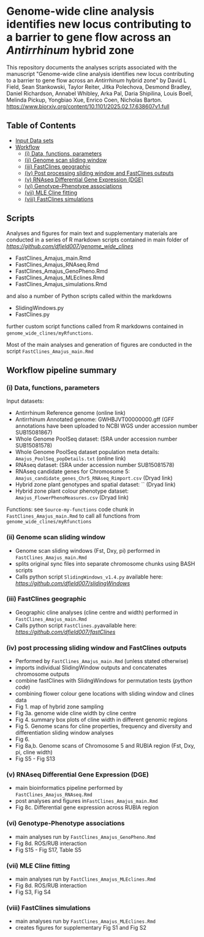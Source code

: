 # Genome-wide cline analysis identifies new locus contributing to a barrier to gene flow across an _Antirrhinum_ hybrid zone

This repository documents the analyses scripts associated with the manuscript "Genome-wide cline analysis identifies new locus contributing to a barrier to gene flow across an _Antirrhinum_ hybrid zone" by David L Field, Sean Stankowski, Taylor Reiter, Jitka Polechova, Desmond Bradley, Daniel Richardson, Annabel Whibley, Arka Pal, Daria Shipilina, Louis Boell, Melinda Pickup, Yongbiao Xue, Enrico Coen, Nicholas Barton. https://www.biorxiv.org/content/10.1101/2025.02.17.638607v1.full


## Table of Contents
- [Input Data sets](#input-data-sets)
- [Workflow](#workflow)
  - [(i) Data, functions, parameters](#i-data-functions-parameters)
  - [(ii) Genome scan sliding window](#ii-genome-scan-sliding-window)
  - [(iii) FastClines geographic](#iii-fastclines-geographic)
  - [(iv) Post processing sliding window and FastClines outputs](#iv-post-processing-sliding-window-and-fastclines-outputs)
  - [(v) RNAseq Differential Gene Expression (DGE)](#v-rnaseq-differential-gene-expression-dge)
  - [(vi) Genotype-Phenotype associations](#vi-genotype-phenotype-associations)
  - [(vii) MLE Cline fitting](#vii-mle-cline-fitting)
  - [(viii) FastClines simulations](#viii-fastclines-simulations)

## Scripts

Analyses and figures for main text and supplementary materials are conducted in a series of R markdown scripts contained in main folder of _https://github.com/dfield007/genome_wide_clines_

- FastClines_Amajus_main.Rmd
- FastClines_Amajus_RNAseq.Rmd
- FastClines_Amajus_GenoPheno.Rmd
- FastClines_Amajus_MLEclines.Rmd
- FastClines_Amajus_simulations.Rmd

and also a number of Python scripts called within the markdowns 

- SlidingWindows.py
- FastClines.py

further custom script functions called from R markdowns contained in `genome_wide_clines/myRfunctions`.

Most of the main analyses and generation of figures are conducted in the script `FastClines_Amajus_main.Rmd`

## Workflow pipeline summary

### (i) Data, functions, parameters

Input datasets:

- Antirrhinum Reference genome (online link)
- Antirrhinum Annotated genome: GWHBJVT00000000.gff (GFF annotations have been uploaded to NCBI WGS under accession number SUB15081867)
- Whole Genome PoolSeq dataset: (SRA under accession number SUB15081578)
- Whole Genome PoolSeq dataset population meta details: `Amajus_PoolSeq_popDetails.txt` (online link)
- RNAseq dataset: (SRA under accession number SUB15081578)
- RNAseq candidate genes for Chromosome 5: `Amajus_candidate_genes_Chr5_RNAseq_Rimport.csv` (Dryad link)
- Hybrid zone plant genotypes and spatial dataset: `` (Dryad link)
- Hybrid zone plant colour phenotype dataset: `Amajus_FlowerPhenoMeasures.csv` (Dryad link)

Functions: see `Source-my-functions` code chunk in `FastClines_Amajus_main.Rmd` to call all functions from `genome_wide_clines/myRfunctions`

### (ii) Genome scan sliding window

- Genome scan sliding windows (Fst, Dxy, pi) performed in `FastClines_Amajus_main.Rmd` 
- splits original sync files into separate chromosome chunks using BASH scripts
- Calls python script `SlidingWindows_v1.4.py` available here: _https://github.com/dfield007/slidingWindows_

### (iii) FastClines geographic

- Geographic cline analyses (cline centre and width) performed in `FastClines_Amajus_main.Rmd` 
- Calls python script `FastClines.py`available here: _https://github.com/dfield007/fastClines_

### (iv) post processing sliding window and FastClines outputs

- Performed by `FastClines_Amajus_main.Rmd` (unless stated otherwise)
- imports individual SlidingWindow outputs and concatenates chromosome outputs
- combine fastClines with SlidngWindows for permutation tests (_python code_)
- combining flower colour gene locations with sliding window and clines data
- Fig 1. map of hybrid zone sampling
- Fig 3a. genome wide cline width by cline centre
- Fig 4. summary box plots of cline width in different genomic regions
- Fig 5. Genome scans for cline properties, frequency and diversity and differentiation sliding window analyses
- Fig 6. 
- Fig 8a,b. Genome scans of Chromosome 5 and RUBIA region (Fst, Dxy, pi, cline width)
- Fig S5 - Fig S13

### (v) RNAseq Differential Gene Expression (DGE)

- main bioinformatics pipeline performed by `FastClines_Amajus_RNAseq.Rmd`
- post analyses and figures in`FastClines_Amajus_main.Rmd`
- Fig 8c. Differential gene expression across RUBIA region

### (vi) Genotype-Phenotype associations

- main analyses run by `FastClines_Amajus_GenoPheno.Rmd`
- Fig 8d. ROS/RUB interaction
- Fig S15 - Fig S17, Table S5

### (vii) MLE Cline fitting

- main analyses run by `FastClines_Amajus_MLEclines.Rmd`
- Fig 8d. ROS/RUB interaction
- Fig S3, Fig S4

### (viii) FastClines simulations

- main analyses run by `FastClines_Amajus_MLEclines.Rmd`
- creates figures for supplementary Fig S1 and Fig S2
